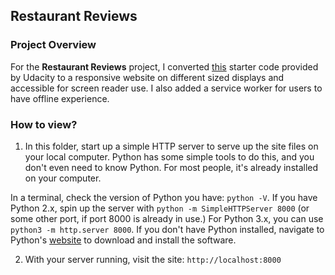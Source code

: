 ## Restaurant Reviews

### Project Overview

For the **Restaurant Reviews** project, I converted [this](https://github.com/udacity/mws-restaurant-stage-1) starter code provided by Udacity to a  responsive website on different sized displays and accessible for screen reader use. I also added a service worker for users to have offline experience.

### How to view?

1. In this folder, start up a simple HTTP server to serve up the site files on your local computer. Python has some simple tools to do this, and you don't even need to know Python. For most people, it's already installed on your computer.

In a terminal, check the version of Python you have: `python -V`. If you have Python 2.x, spin up the server with `python -m SimpleHTTPServer 8000` (or some other port, if port 8000 is already in use.) For Python 3.x, you can use `python3 -m http.server 8000`. If you don't have Python installed, navigate to Python's [website](https://www.python.org/) to download and install the software.

2. With your server running, visit the site: `http://localhost:8000`
